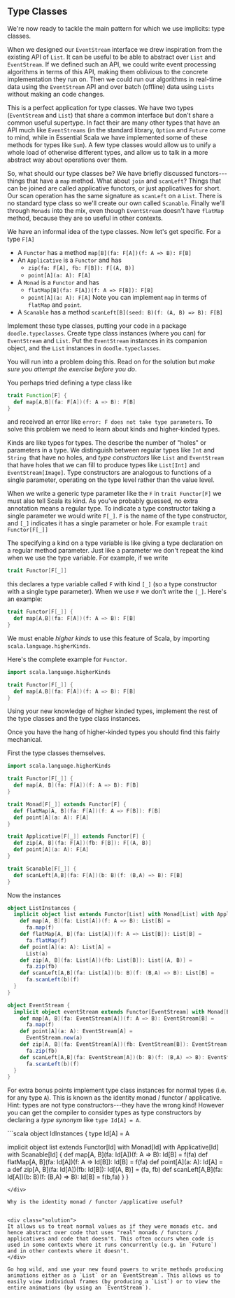 ## Type Classes

We're now ready to tackle the main pattern for which we use implicits: type classes.

When we designed our `EventStream` interface we drew inspiration from the existing API of `List`. It can be useful to be able to abstract over `List` and `EventStream`. If we defined such an API, we could write event processing algorithms in terms of this API, making them oblivious to the concrete implementation they run on. Then we could run our algorithms in real-time data using the `EventStream` API and over batch (offline) data using `Lists` without making an code changes.

This is a perfect application for type classes. We have two types (`EventStream` and `List`) that share a common interface but don't share a common useful supertype. In fact their are many other types that have an API much like `EventStreams` (in the standard library, `Option` and `Future` come to mind, while in Essential Scala we have implemented some of these methods for types like `Sum`). A few type classes would allow us to unify a whole load of otherwise different types, and allow us to talk in a more abstract way about operations over them.

So, what should our type classes be? We have briefly discussed functors---things that have a `map` method. What about `join` and `scanLeft`? Things that can be joined are called applicative functors, or just applicatives for short. Our scan operation has the same signature as `scanLeft` on a `List`. There is no standard type class so we'll create our own called `Scanable`. Finally we'll through `Monads` into the mix, even though `EventStream` doesn't have `flatMap` method, because they are so useful in other contexts.

We have an informal idea of the type classes. Now let's get specific. For a type `F[A]`

- A `Functor` has a method `map[B](fa: F[A])(f: A => B): F[B]`
- An `Applicative` is a `Functor` and has
  - `zip(fa: F[A], fb: F[B]): F[(A, B)]`
  - `point[A](a: A): F[A]`
- A `Monad` is a `Functor` and has
  - `flatMap[B](fa: F[A])(f: A => F[B]): F[B]`
  - `point[A](a: A): F[A]`
  Note you can implement `map` in terms of `flatMap` and `point`.
- A `Scanable` has a method `scanLeft[B](seed: B)(f: (A, B) => B): F[B]`

Implement these type classes, putting your code in a package `doodle.typeclasses`. Create type class instances (where you can) for `EventStream` and `List`. Put the `EventStream` instances in its companion object, and the `List` instances in `doodle.typeclasses`.

You will run into a problem doing this. Read on for the solution but *make sure you attempt the exercise before you do*.

You perhaps tried defining a type class like

```scala
trait Function[F] {
  def map[A,B](fa: F[A])(f: A => B): F[B]
}
```

and received an error like `error: F does not take type parameters`. To solve this problem we need to learn about kinds and higher-kinded types.

Kinds are like types for types. The describe the number of "holes" or parameters in a type. We distinguish between regular types like `Int` and `String `that have no holes, and *type constructors*  like `List` and `EventStream` that have holes that we can fill to produce types like `List[Int]` and `EventStream[Image]`. Type constructors are analogous to functions of a single parameter, operating on the type level rather than the value level.

When we write a generic type parameter like the `F` in `trait Functor[F]` we must also tell Scala its kind. As you've probably guessed, no extra annotation means a regular type. To indicate a type constructor taking a single parameter we would write `F[_]`. `F` is the name of the type constructor, and `[_]` indicates it has a single parameter or hole. For example `trait Functor[F[_]]`

The specifying a kind on a type variable is like giving a type declaration on a regular method parameter. Just like a parameter we don't repeat the kind when we use the type variable. For example, if we write

~~~ scala
trait Functor[F[_]]
~~~

this declares a type variable called `F` with kind `[_]` (so a type constructor with a single type parameter). When we use `F` we don't write the `[_]`. Here's an example:

~~~ scala
trait Functor[F[_]] {
  def map[A,B](fa: F[A])(f: A => B): F[B]
}
~~~

We must enable *higher kinds* to use this feature of Scala, by importing `scala.language.higherKinds`.

Here's the complete example for `Functor`.

~~~ scala
import scala.language.higherKinds

trait Functor[F[_]] {
  def map[A,B](fa: F[A])(f: A => B): F[B]
}
~~~

Using your new knowledge of higher kinded types, implement the rest of the type classes and the type class instances.

<div class="solution">
Once you have the hang of higher-kinded types you should find this fairly mechanical.

First the type classes themselves.

```scala
import scala.language.higherKinds

trait Functor[F[_]] {
  def map[A, B](fa: F[A])(f: A => B): F[B]
}

trait Monad[F[_]] extends Functor[F] {
  def flatMap[A, B](fa: F[A])(f: A => F[B]): F[B]
  def point[A](a: A): F[A]
}

trait Applicative[F[_]] extends Functor[F] {
  def zip[A, B](fa: F[A])(fb: F[B]): F[(A, B)]
  def point[A](a: A): F[A]
}

trait Scanable[F[_]] {
  def scanLeft[A,B](fa: F[A])(b: B)(f: (B,A) => B): F[B]
}
```

Now the instances

```scala
object ListInstances {
  implicit object list extends Functor[List] with Monad[List] with Applicative[List] with Scanable[List] {
    def map[A, B](fa: List[A])(f: A => B): List[B] =
      fa.map(f)
    def flatMap[A, B](fa: List[A])(f: A => List[B]): List[B] =
      fa.flatMap(f)
    def point[A](a: A): List[A] =
      List(a)
    def zip[A, B](fa: List[A])(fb: List[B]): List[(A, B)] =
      fa.zip(fb)
    def scanLeft[A,B](fa: List[A])(b: B)(f: (B,A) => B): List[B] =
      fa.scanLeft(b)(f)
  }
}

object EventStream {
  implicit object eventStream extends Functor[EventStream] with Monad[EventStream] with Applicative[EventStream]with Scanable[EventStream] {
    def map[A, B](fa: EventStream[A])(f: A => B): EventStream[B] =
      fa.map(f)
    def point[A](a: A): EventStream[A] =
      EventStream.now(a)
    def zip[A, B](fa: EventStream[A])(fb: EventStream[B]): EventStream[(A, B)] =
      fa.zip(fb)
    def scanLeft[A,B](fa: EventStream[A])(b: B)(f: (B,A) => B): EventStream[B] =
      fa.scanLeft(b)(f)
  }
}
```
</div>

For extra bonus points implement type class instances for normal types (i.e. for any type `A`). This is known as the identity monad / functor / applicative. Hint: types are not type constructors---they have the wrong kind! However you can get the compiler to consider types as type constructors by declaring a *type synonym* like `type Id[A] = A`.

<div class="solution">
```scala
object IdInstances {
  type Id[A] = A

  implicit object list extends Functor[Id] with Monad[Id] with Applicative[Id] with Scanable[Id] {
    def map[A, B](fa: Id[A])(f: A => B): Id[B] =
      f(fa)
    def flatMap[A, B](fa: Id[A])(f: A => Id[B]): Id[B] =
      f(fa)
    def point[A](a: A): Id[A] =
      a
    def zip[A, B](fa: Id[A])(fb: Id[B]): Id[(A, B)] =
      (fa, fb)
    def scanLeft[A,B](fa: Id[A])(b: B)(f: (B,A) => B): Id[B] =
      f(b,fa)
  }
}
```
</div>

Why is the identity monad / functor /applicative useful?


<div class="solution">
It allows us to treat normal values as if they were monads etc. and hence abstract over code that uses "real" monads / functors / applicatives and code that doesn't. This often occurs when code is used in some contexts where it runs concurrently (e.g. in `Future`) and in other contexts where it doesn't. 
</div>

Go hog wild, and use your new found powers to write methods producing animations either as a `List` or an `EventStream`. This allows us to easily view individual frames (by producing a `List`) or to view the entire animations (by using an `EventStream`).


